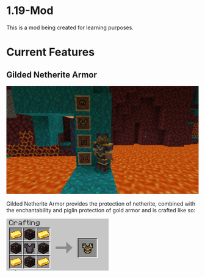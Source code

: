 # 1.19-Mod
This is a mod being created for learning purposes.

# Current Features

## Gilded Netherite Armor

![Gilded Netherite](img/gildednetherite.png)

Gilded Netherite Armor provides the protection of netherite, combined with the enchantability and piglin protection of gold armor and is crafted like so:

![Gilded Netherite Recipe](img/gildednetheriterecipe.png)
